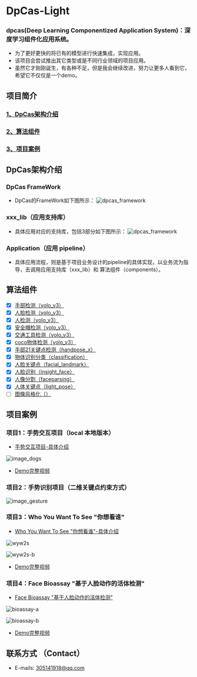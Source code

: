 # DpCas-Light  
### dpcas(Deep Learning Componentized Application System)：深度学习组件化应用系统。
* 为了更好更快的将已有的模型进行快速集成，实现应用。
* 该项目会尝试推出其它类型或是不同行业领域的项目应用。
* 虽然它才刚刚诞生，有各种不足，但是我会继续改进，努力让更多人看到它，希望它不仅仅是一个demo。
## 项目简介
### [1、DpCas架构介绍](#DpCas架构)
### [2、算法组件](#算法组件)
### [3、项目案例](#项目案例)
## DpCas架构介绍
### DpCas FrameWork
* DpCas的FrameWork如下图所示：
![dpcas_framework](https://codechina.csdn.net/EricLee/dpcas/-/raw/master/DpCasFrameWork.png)
### xxx_lib（应用支持库）
* 具体应用对应的支持库，包括3部分如下图所示：
![dpcas_framework](https://codechina.csdn.net/EricLee/dpcas/-/raw/master/xxx_lib.png)
### Application（应用 pipeline）
* 具体应用流程，则是基于项目业务设计的pipeline的具体实现，以业务流为指导，去调用应用支持库（xxx_lib）和 算法组件（components）。

## 算法组件
- [x] [手部检测（yolo_v3）](https://codechina.csdn.net/EricLee/yolo_v3)  
- [x] [人脸检测（yolo_v3）](https://codechina.csdn.net/EricLee/yolo_v3)  
- [x] [人检测（yolo_v3）](https://codechina.csdn.net/EricLee/yolo_v3)  
- [x] [安全帽检测（yolo_v3）](https://codechina.csdn.net/EricLee/yolo_v3)  
- [x] [交通工具检测（yolo_v3）](https://codechina.csdn.net/EricLee/yolo_v3)  
- [x] [coco物体检测（yolo_v3）](https://codechina.csdn.net/EricLee/yolo_v3)  
- [x] [手部21关键点检测（handpose_x）](https://codechina.csdn.net/EricLee/handpose_x)  
- [x] [物体识别分类（classification）](https://codechina.csdn.net/EricLee/classification)  
- [x] [人脸关键点（facial_landmark）](https://codechina.csdn.net/EricLee/facial_landmark)  
- [x] [人脸识别（insight_face）](https://codechina.csdn.net/EricLee/insight_face)  
- [x] [人像分割（faceparsing）](https://codechina.csdn.net/EricLee/faceparsing)  
- [x] [人体关键点（light_pose）](https://codechina.csdn.net/EricLee/light_pose)  
- [ ] [图像风格化（）]()  

## 项目案例
### 项目1：手势交互项目（local 本地版本）
* [手势交互项目-具体介绍](https://codechina.csdn.net/EricLee/dpcas/-/tree/master/lib/hand_lib/doc/README.md)  

 ![image_dogs](https://codechina.csdn.net/EricLee/dpcas/-/raw/master/samples/handpose_x.png)  
* [Demo完整视频](https://www.bilibili.com/video/BV1tX4y137tG/)
### 项目2：手势识别项目（二维关键点约束方式）
 ![image_gesture](https://codechina.csdn.net/EricLee/dpcas/-/raw/master/samples/gesture2.png)
### 项目3：Who You Want To See "你想看谁"
* [Who You Want To See "你想看谁"-具体介绍](https://codechina.csdn.net/EricLee/dpcas/-/tree/master/lib/wyw2s_lib/doc/README.md)  

 ![wyw2s](https://codechina.csdn.net/EricLee/dpcas/-/raw/master/samples/wyw2s-a.png)  

 ![wyw2s-b](https://codechina.csdn.net/EricLee/dpcas/-/raw/master/samples/wyw2s-b.png)   
* [Demo完整视频](https://www.bilibili.com/video/BV1Z54y1b7zU/)

### 项目4：Face Bioassay "基于人脸动作的活体检测"
* [Face Bioassay "基于人脸动作的活体检测"](https://codechina.csdn.net/EricLee/dpcas/-/blob/master/lib/face_bioassay_lib/doc/README.md)  

 ![bioassay-a](https://codechina.csdn.net/EricLee/dpcas/-/raw/master/samples/bioassay-a.png)  

 ![bioassay-b](https://codechina.csdn.net/EricLee/dpcas/-/raw/master/samples/bioassay-b.png)   
* [Demo完整视频](https://www.bilibili.com/video/BV1CK4y1G7j7/)

## 联系方式 （Contact）  
* E-mails: 305141918@qq.com   
